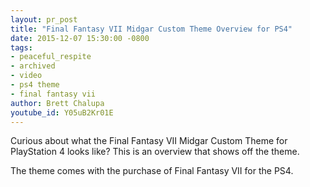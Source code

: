 ```yaml
---
layout: pr_post
title: "Final Fantasy VII Midgar Custom Theme Overview for PS4"
date: 2015-12-07 15:30:00 -0800
tags:
- peaceful_respite
- archived
- video
- ps4 theme
- final fantasy vii
author: Brett Chalupa
youtube_id: Y05uB2Kr01E
---
```


Curious about what the Final Fantasy VII Midgar Custom Theme for
PlayStation 4 looks like? This is an overview that shows off the theme.

The theme comes with the purchase of Final Fantasy VII for the PS4.
